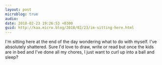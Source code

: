 ```yaml
---
layout: post
microblog: true
audio: 
date: 2018-02-23 19:26:53 +0300
guid: http://kaa.micro.blog/2018/02/23/im-sitting-here.html
---
```

I'm sitting here at the end of the day wondering what to do with myself. I've absolutely shattered. Sure I'd love to draw, write or read but once the kids are in bed and I've done all my chores, I just want to curl up into a ball and sleep?
